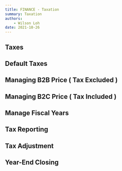 ```yaml
---
title: FINANCE - Taxation
summary: Taxation
authors:
    - Wilson Loh
date: 2021-10-26
---
```


## Taxes

## Default Taxes

## Managing B2B Price ( Tax Excluded )

## Managing B2C Price ( Tax Included )

## Manage Fiscal Years

## Tax Reporting

## Tax Adjustment

## Year-End Closing

